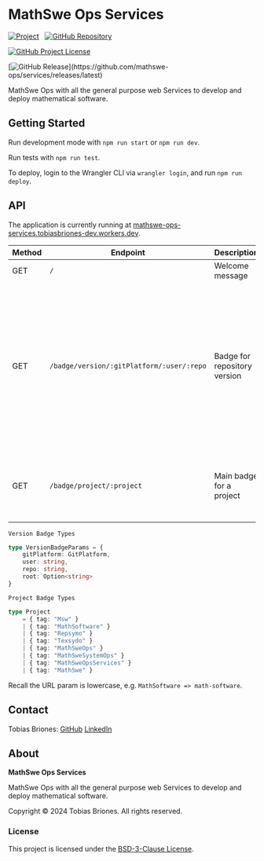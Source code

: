 <!-- Copyright (c) 2024 Tobias Briones. All rights reserved. -->
<!-- SPDX-License-Identifier: BSD-3-Clause -->
<!-- This file is part of https://github.com/mathswe-ops/services -->

# MathSwe Ops Services

[![Project](https://mathswe-ops-services.tobiasbriones-dev.workers.dev/badge/project/mathswe-ops-services)](https://ops.math.software#services)
&nbsp;
[![GitHub Repository](https://img.shields.io/static/v1?label=GITHUB&message=REPOSITORY&labelColor=555&color=0277bd&style=for-the-badge&logo=GITHUB)](https://github.com/mathswe-ops/services)

[![GitHub Project License](https://img.shields.io/github/license/mathswe-ops/services.svg?style=flat-square)](https://github.com/mathswe-ops/services/blob/main/LICENSE)

[![GitHub Release](https://mathswe-ops-services.tobiasbriones-dev.workers.dev/badge/version/github/mathswe-ops/services?)](https://github.com/mathswe-ops/services/releases/latest)

MathSwe Ops with all the general purpose web Services to develop and deploy
mathematical software.

## Getting Started

Run development mode with `npm run start` or `npm run dev`.

Run tests with `npm run test`.

To deploy, login to the Wrangler CLI via `wrangler login`, and run `npm run 
deploy`.

## API

The application is currently running at
[mathswe-ops-services.tobiasbriones-dev.workers.dev](https://mathswe-ops-services.tobiasbriones-dev.workers.dev).

| Method | Endpoint                                  | Description                  | Parameters                                                                                                                                                                      |
|--------|-------------------------------------------|------------------------------|---------------------------------------------------------------------------------------------------------------------------------------------------------------------------------|
| GET    | `/`                                       | Welcome message              | None                                                                                                                                                                            |
| GET    | `/badge/version/:gitPlatform/:user/:repo` | Badge for repository version | `:gitPlatform` - Only GitHub supported<br>`:user` - Repository user or Org<br>`:repo` - Repository name<br> `?path` - Project's root subdirectory (e.g., a microservice or MVP) |
| GET    | `/badge/project/:project`                 | Main badge for a project     | `:project` - MathSwe project name<br>`?mvp` - Flag for MVP versions                                                                                                             |

`Version Badge Types`

```ts
type VersionBadgeParams = {
    gitPlatform: GitPlatform,
    user: string,
    repo: string,
    root: Option<string>
}
```

`Project Badge Types`

```ts
type Project
    = { tag: "Msw" }
    | { tag: "MathSoftware" }
    | { tag: "Repsymo" }
    | { tag: "Texsydo" }
    | { tag: "MathSweOps" }
    | { tag: "MathSweSystemOps" }
    | { tag: "MathSweOpsServices" }
    | { tag: "MathSwe" }
```

Recall the URL param is lowercase, e.g. `MathSoftware => math-software`.

## Contact

Tobias Briones: [GitHub](https://github.com/tobiasbriones)
[LinkedIn](https://linkedin.com/in/tobiasbriones)

## About

**MathSwe Ops Services**

MathSwe Ops with all the general purpose web Services to develop and deploy
mathematical software.

Copyright © 2024 Tobias Briones. All rights reserved.

### License

This project is licensed under the
[BSD-3-Clause License](LICENSE).
